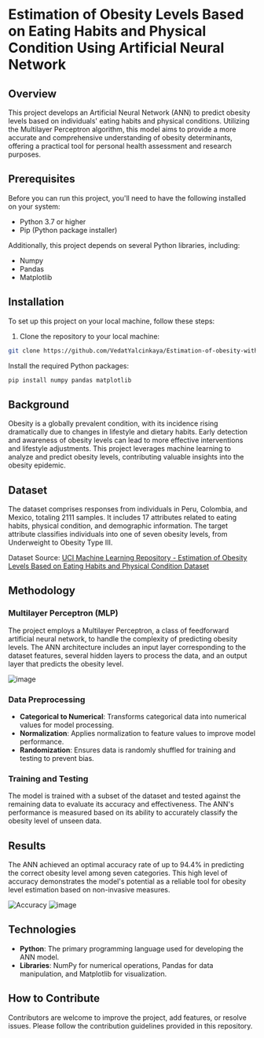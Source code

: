 # Estimation of Obesity Levels Based on Eating Habits and Physical Condition Using Artificial Neural Network

## Overview

This project develops an Artificial Neural Network (ANN) to predict obesity levels based on individuals' eating habits and physical conditions. Utilizing the Multilayer Perceptron algorithm, this model aims to provide a more accurate and comprehensive understanding of obesity determinants, offering a practical tool for personal health assessment and research purposes.

## Prerequisites

Before you can run this project, you'll need to have the following installed on your system:

- Python 3.7 or higher
- Pip (Python package installer)

Additionally, this project depends on several Python libraries, including:

- Numpy
- Pandas
- Matplotlib

## Installation

To set up this project on your local machine, follow these steps:

1. Clone the repository to your local machine:
```bash
git clone https://github.com/VedatYalcinkaya/Estimation-of-obesity-with-Neural-Network.git
```
Install the required Python packages:
```bash
pip install numpy pandas matplotlib
```
## Background

Obesity is a globally prevalent condition, with its incidence rising dramatically due to changes in lifestyle and dietary habits. Early detection and awareness of obesity levels can lead to more effective interventions and lifestyle adjustments. This project leverages machine learning to analyze and predict obesity levels, contributing valuable insights into the obesity epidemic.

## Dataset

The dataset comprises responses from individuals in Peru, Colombia, and Mexico, totaling 2111 samples. It includes 17 attributes related to eating habits, physical condition, and demographic information. The target attribute classifies individuals into one of seven obesity levels, from Underweight to Obesity Type III.

Dataset Source: [UCI Machine Learning Repository - Estimation of Obesity Levels Based on Eating Habits and Physical Condition Dataset](https://archive.ics.uci.edu/ml/datasets/Estimation+of+obesity+levels+based+on+eating+habits+and+physical+condition+)

## Methodology

### Multilayer Perceptron (MLP)

The project employs a Multilayer Perceptron, a class of feedforward artificial neural network, to handle the complexity of predicting obesity levels. The ANN architecture includes an input layer corresponding to the dataset features, several hidden layers to process the data, and an output layer that predicts the obesity level.

![image](https://github.com/VedatYalcinkaya/Estimation-of-obesity-with-Neural-Network/assets/87366287/8828db71-ac1b-43df-931f-6f58ba7569a1)

### Data Preprocessing

- **Categorical to Numerical**: Transforms categorical data into numerical values for model processing.
- **Normalization**: Applies normalization to feature values to improve model performance.
- **Randomization**: Ensures data is randomly shuffled for training and testing to prevent bias.

### Training and Testing

The model is trained with a subset of the dataset and tested against the remaining data to evaluate its accuracy and effectiveness. The ANN's performance is measured based on its ability to accurately classify the obesity level of unseen data.

## Results

The ANN achieved an optimal accuracy rate of up to 94.4% in predicting the correct obesity level among seven categories. This high level of accuracy demonstrates the model's potential as a reliable tool for obesity level estimation based on non-invasive measures.

![Accuracy](https://github.com/VedatYalcinkaya/Estimation-of-obesity-with-Neural-Network/assets/87366287/c3dcfcbd-353a-4b3c-ba34-38673c9d58c9)
![image](https://github.com/VedatYalcinkaya/Estimation-of-obesity-with-Neural-Network/assets/87366287/34149675-2e0a-497e-b45d-f40b4cb23baf)


## Technologies

- **Python**: The primary programming language used for developing the ANN model.
- **Libraries**: NumPy for numerical operations, Pandas for data manipulation, and Matplotlib for visualization.

## How to Contribute

Contributors are welcome to improve the project, add features, or resolve issues. Please follow the contribution guidelines provided in this repository.
